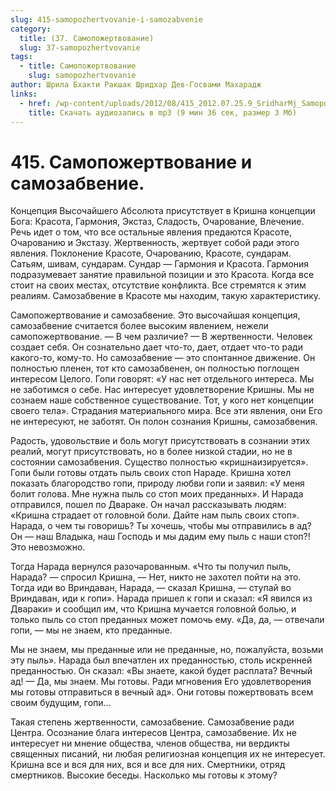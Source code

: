 ```yaml
---
slug: 415-samopozhertvovanie-i-samozabvenie
category:
  title: (37. Самопожертвование)
  slug: 37-samopozhertvovanie
tags:
  - title: Самопожертвование
    slug: samopozhertvovanie
author: Шрила Бхакти Ракшак Шридхар Дев-Госвами Махарадж
links:
  - href: /wp-content/uploads/2012/08/415_2012.07.25.9_SridharMj_Samopojertvovaniye_i_samozabveniye.mp3
    title: Скачать аудиозапись в mp3 (9 мин 36 сек, размер 3 Мб)
---
```


# 415. Самопожертвование и самозабвение.

Концепция Высочайшего Абсолюта присутствует в Кришна концепции Бога: Красота, Гармония, Экстаз, Сладость, Очарование, Влечение. Речь идет о том, что все остальные явления предаются Красоте, Очарованию и Экстазу. Жертвенность, жертвует собой ради этого явления. Поклонение Красоте, Очарованию, Красоте, сундарам. Сатьям, шивам, сундарам. Сундар — Гармония и Красота. Гармония подразумевает занятие правильной позиции и это Красота. Когда все стоит на своих местах, отсутствие конфликта. Все стремятся к этим реалиям. Самозабвение в Красоте мы находим, такую характеристику.

Самопожертвование и самозабвение. Это высочайшая концепция, самозабвение считается более высоким явлением, нежели самопожертвование. — В чем различие? — В жертвенности. Человек создает себя. Он сознательно дает что-то, дает, отдает что-то ради какого-то, кому-то. Но самозабвение — это спонтанное движение. Он полностью пленен, тот кто самозабвенен, он полностью поглощен интересом Целого. Гопи говорят: «У нас нет отдельного интереса. Мы не заботимся о себе. Нас интересует удовлетворение Кришны. Мы не сознаем наше собственное существование. Тот, у кого нет концепции своего тела». Страдания материального мира. Все эти явления, они Его не интересуют, не заботят. Он полон сознания Кришны, самозабвения.

Радость, удовольствие и боль могут присутствовать в сознании этих реалий, могут присутствовать, но в более низкой стадии, но не в состоянии самозабвения. Существо полностью «кришнаизируется». Гопи были готовы отдать пыль своих стоп Нараде. Кришна хотел показать благородство гопи, природу любви гопи и заявил: «У меня болит голова. Мне нужна пыль со стоп моих преданных». И Нарада отправился, пошел по Двараке. Он начал рассказывать людям: «Кришна страдает от головной боли. Дайте нам пыль своих стоп». Нарада, о чем ты говоришь? Ты хочешь, чтобы мы отправились в ад? Он — наш Владыка, наш Господь и мы дадим ему пыль с наши стоп?! Это невозможно.

Тогда Нарада вернулся разочарованным. «Что ты получил пыль, Нарада? — спросил Кришна, — Нет, никто не захотел пойти на это. Тогда иди во Вриндаван, Нарада, — сказал Кришна, — ступай во Вриндаван, иди к гопи». Нарада пришел к гопи и сказал: «Я явился из Двараки» и сообщил им, что Кришна мучается головной болью, и только пыль со стоп преданных может помочь ему. «Да, да, — отвечали гопи, — мы не знаем, кто преданные.

Мы не знаем, мы преданные или не преданные, но, пожалуйста, возьми эту пыль». Нарада был впечатлен их преданностью, столь искренней преданностью. Он сказал: «Вы знаете, какой будет расплата? Вечный ад! — Да, мы знаем. Мы готовы. Ради мгновения Его удовлетворения мы готовы отправиться в вечный ад». Они готовы пожертвовать всем своим будущим, гопи…

Такая степень жертвенности, самозабвение. Самозабвение ради Центра. Осознание блага интересов Центра, самозабвение. Их не интересует ни мнение общества, членов общества, ни вердикты священных писаний, ни любая религиозная концепция их не интересует. Кришна все и вся для них, вся и все для них. Смертники, отряд смертников. Высокие беседы. Насколько мы готовы к этому?

